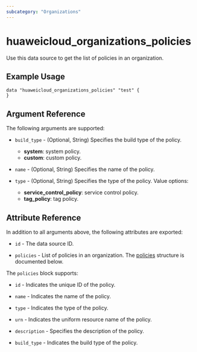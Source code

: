 ```yaml
---
subcategory: "Organizations"
---
```


# huaweicloud_organizations_policies

Use this data source to get the list of policies in an organization.

## Example Usage

```hcl
data "huaweicloud_organizations_policies" "test" {
}
```

## Argument Reference

The following arguments are supported:

* `build_type` - (Optional, String) Specifies the build type of the policy.
  + **system**: system policy.
  + **custom**: custom policy.

* `name` - (Optional, String) Specifies the name of the policy.

* `type` - (Optional, String) Specifies the type of the policy. Value options:
  + **service_control_policy**: service control policy.
  + **tag_policy**: tag policy.

## Attribute Reference

In addition to all arguments above, the following attributes are exported:

* `id` - The data source ID.

* `policies` - List of policies in an organization.
  The [policies](#Policies_Policy) structure is documented below.

<a name="Policies_Policy"></a>
The `policies` block supports:

* `id` - Indicates the unique ID of the policy.

* `name` - Indicates the name of the policy.

* `type` - Indicates the type of the policy.

* `urn` - Indicates the uniform resource name of the policy.

* `description` - Specifies the description of the policy.

* `build_type` - Indicates the build type of the policy.
